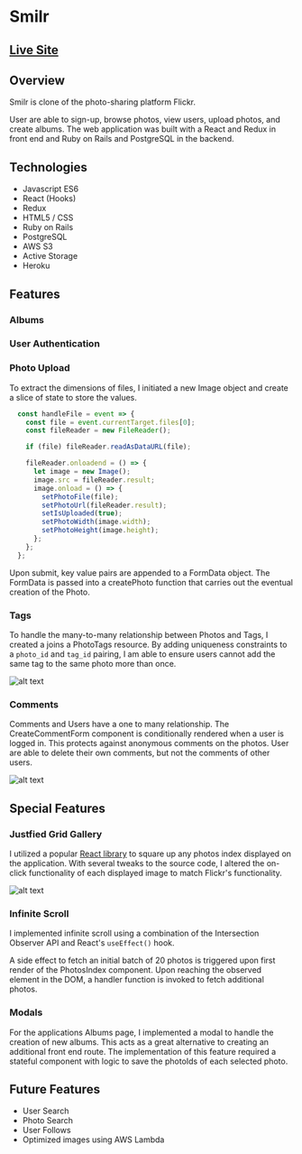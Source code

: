 # Smilr

## [Live Site](https://smilr.herokuapp.com)

## Overview

Smilr is clone of the photo-sharing platform Flickr.

User are able to sign-up, browse photos, view users, upload photos, and create albums.  The web application was built with a React and Redux in front end and Ruby on Rails and PostgreSQL in the backend.

## Technologies

* Javascript ES6
* React (Hooks)
* Redux
* HTML5 / CSS
* Ruby on Rails
* PostgreSQL
* AWS S3
* Active Storage
* Heroku

## Features

### Albums
### User Authentication
### Photo Upload

To extract the dimensions of files, I initiated a new Image object and create a slice of state to store the values.

```javascript
  const handleFile = event => {
    const file = event.currentTarget.files[0];
    const fileReader = new FileReader();

    if (file) fileReader.readAsDataURL(file);

    fileReader.onloadend = () => {
      let image = new Image();
      image.src = fileReader.result;
      image.onload = () => {
        setPhotoFile(file);
        setPhotoUrl(fileReader.result);
        setIsUploaded(true);
        setPhotoWidth(image.width);
        setPhotoHeight(image.height);
      };
    };
  };
```

Upon submit, key value pairs are appended to a FormData object.  The FormData is passed into a createPhoto function that carries out the eventual creation of the Photo.

### Tags

To handle the many-to-many relationship between Photos and Tags, I created a joins a PhotoTags resource.  By adding uniqueness constraints to a `photo_id` and `tag_id` pairing, I am able to ensure users cannot add the same tag to the same photo more than once.

![alt text](https://smilr-seed.s3-us-west-1.amazonaws.com/misc/smilr_tags_gallery.png)

### Comments

Comments and Users have a one to many relationship.  The CreateCommentForm component is conditionally rendered when a user is logged in.  This protects against anonymous comments on the photos.  User are able to delete their own comments, but not the comments of other users.

![alt text](https://smilr-seed.s3-us-west-1.amazonaws.com/misc/smilr_comments.png)

## Special Features 

### Justfied Grid Gallery

I utilized a popular [React library](https://benhowell.github.io/react-grid-gallery/) to square up any photos index displayed on the application. With several tweaks to the source code, I altered the on-click functionality of each displayed image to match Flickr's functionality.

![alt text](https://smilr-seed.s3-us-west-1.amazonaws.com/misc/smilr_justified.png)

### Infinite Scroll

I implemented infinite scroll using a combination of the Intersection Observer API and React's `useEffect()` hook.

A side effect to fetch an initial batch of 20 photos is triggered upon first render of the PhotosIndex component. Upon reaching the observed element in the DOM, a handler function is invoked to fetch additional photos.

### Modals

For the applications Albums page, I implemented a modal to handle the creation of new albums.  This acts as a great alternative to creating an additional front end route.  The implementation of this feature required a stateful component with logic to save the photoIds of each selected photo.

## Future Features

* User Search
* Photo Search
* User Follows
* Optimized images using AWS Lambda

